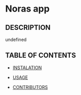 # Noras app

  ## DESCRIPTION 

  undefined

  ## TABLE OF CONTENTS

  * [INSTALATION](#intallation)

  * [USAGE](#usage)

  * [CONTRIBUTORS](#contributors)

